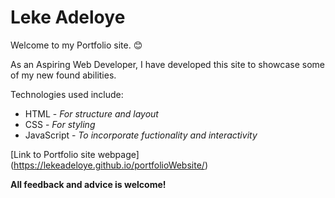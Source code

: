 # Leke Adeloye

Welcome to my Portfolio site. 😊

As an Aspiring Web Developer, I have developed this site to showcase some of my new found abilities. 

Technologies used include:

* HTML - *For structure and layout*
* CSS - *For styling*
* JavaScript - *To incorporate fuctionality and interactivity*

[Link to Portfolio site webpage] (https://lekeadeloye.github.io/portfolioWebsite/) 

**All feedback and advice is welcome!**

